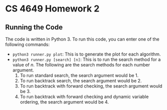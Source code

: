 # CS 4649 Homework 2

## Running the Code
The code is written in Python 3. To run this code, you can enter one of the following commands:

* ```python3 runner.py plot```: This is to generate the plot for each algorithm.
* ```python3 runner.py [search] [n]```: This is to run the search method for a value of *n*. The following are the search methods for each number argument.
    1. To run standard search, the search argument would be 1.
    2. To run backtrack search, the search argument would be 2.
    3. To run backtrack with forward checking, the search argument would be 3.
    4. To run backtrack with forward checking and dynamic variable ordering, the search argument would be 4.

